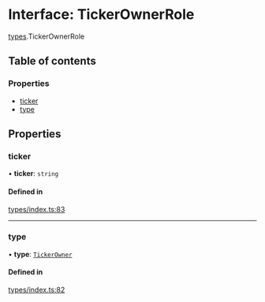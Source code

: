 # Interface: TickerOwnerRole

[types](../wiki/types).TickerOwnerRole

## Table of contents

### Properties

- [ticker](../wiki/types.TickerOwnerRole#ticker)
- [type](../wiki/types.TickerOwnerRole#type)

## Properties

### ticker

• **ticker**: `string`

#### Defined in

[types/index.ts:83](https://github.com/PolymeshAssociation/polymesh-sdk/blob/46129005/src/types/index.ts#L83)

___

### type

• **type**: [`TickerOwner`](../wiki/types.RoleType#tickerowner)

#### Defined in

[types/index.ts:82](https://github.com/PolymeshAssociation/polymesh-sdk/blob/46129005/src/types/index.ts#L82)
